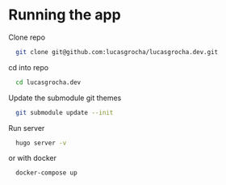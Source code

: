 # Running the app

Clone repo
```sh
  git clone git@github.com:lucasgrocha/lucasgrocha.dev.git
```

cd into repo
```sh
  cd lucasgrocha.dev
```

Update the submodule git themes
```sh
  git submodule update --init
```

Run server
```sh
  hugo server -v
```

or with docker
```sh
  docker-compose up
```
